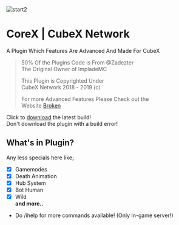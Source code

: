 ![start2](https://cdn.discordapp.com/attachments/428721226249142284/454411682824060932/playcubexmcpecom.png)


# CoreX | CubeX Network
A Plugin Which Features Are Advanced And Made For CubeX

> 50% Of the Plugins Code is From @Zadezter <br>
> The Original Owner of ImpladeMC
>
> This Plugin is Copyrighted Under<br>
> CubeX Network 2018 - 2019 (c)
>
> For more Advanced Features Please Check out the<br>
> Website [Broken](https://google.com)

Click to [download](https://poggit.pmmp.io) the latest build!<br>
Don't download the plugin with a build error!

## What's in Plugin?
Any less specials here like;
- [x] Gamemodes
- [x] Death Animation
- [x] Hub System
- [x] Bot Human
- [x] Wild
<br>**and more..**
- Do /ihelp for more commands available! (Only In-game server!)


